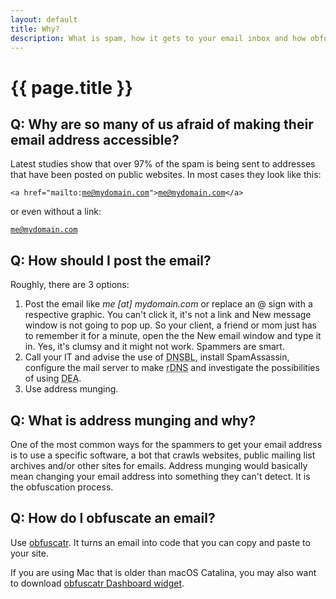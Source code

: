 ```yaml
---
layout: default
title: Why?
description: What is spam, how it gets to your email inbox and how obfuscatr prevents it.
---
```


# {{ page.title }}

## <span>Q:</span> Why are so many of us afraid of making their email address accessible?

Latest studies show that over 97% of the spam is being sent to addresses that have been posted on public websites. In most cases they look like this:

<code>&lt;a href="mailto:me@mydomain.com"&gt;me@mydomain.com&lt;/a&gt;</code>

or even without a link:

<code>me@mydomain.com</code>

## <span>Q:</span> How should I post the email?

Roughly, there are 3 options:

1. Post the email like _me [at] mydomain.com_ or replace an @ sign with a respective graphic. You can't click it, it's not a link and New message window is not going to pop up. So your client, a friend or mom just has to remember it for a minute, open the the New email window and type it in. Yes, it's clumsy and it might not work. Spammers are smart.
2. Call your IT and advise the use of <abbr title="Domain Name Server blacklist">DNSBL</abbr>, install SpamAssassin, configure the mail server to make <abbr title="Reverse DNS lookup">rDNS</abbr> and investigate the possibilities of using <abbr title="Disposable Email Addressing">DEA</abbr>.
3. Use address munging.

## <span>Q:</span> What is address munging and why?

One of the most common ways for the spammers to get your email address is to use a specific software, a bot that crawls websites, public mailing list archives and/or other sites for emails.
Address munging would basically mean changing your email address into something they can't detect. It is the obfuscation process.

## <span>Q:</span> How do I obfuscate an email?

Use <a href="/obfuscate.html" title="Obfuscate your email">obfuscatr</a>. It turns an email into code that you can copy and paste to your site.

If you are using Mac that is older than macOS Catalina, you may also want to download [obfuscatr Dashboard widget](/download.html).
